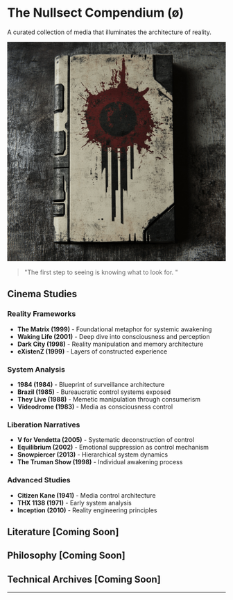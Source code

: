 # The Nullsect Compendium (ø)

A curated collection of media that illuminates the architecture of reality.

<img src="./media/compendium.png" alt="compendium" width="520" />

> "The first step to seeing is knowing what to look for. "

## Cinema Studies

### Reality Frameworks

- **The Matrix (1999)** - Foundational metaphor for systemic awakening
- **Waking Life (2001)** - Deep dive into consciousness and perception
- **Dark City (1998)** - Reality manipulation and memory architecture
- **eXistenZ (1999)** - Layers of constructed experience

### System Analysis

- **1984 (1984)** - Blueprint of surveillance architecture
- **Brazil (1985)** - Bureaucratic control systems exposed
- **They Live (1988)** - Memetic manipulation through consumerism
- **Videodrome (1983)** - Media as consciousness control

### Liberation Narratives

- **V for Vendetta (2005)** - Systematic deconstruction of control
- **Equilibrium (2002)** - Emotional suppression as control mechanism
- **Snowpiercer (2013)** - Hierarchical system dynamics
- **The Truman Show (1998)** - Individual awakening process

### Advanced Studies

- **Citizen Kane (1941)** - Media control architecture
- **THX 1138 (1971)** - Early system analysis
- **Inception (2010)** - Reality engineering principles

## Literature [Coming Soon]

## Philosophy [Coming Soon]

## Technical Archives [Coming Soon]

---
